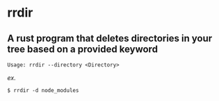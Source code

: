 # rrdir
## A rust program that deletes directories in your tree based on a provided keyword

```
Usage: rrdir --directory <Directory>
```
_ex._
```
$ rrdir -d node_modules
```
